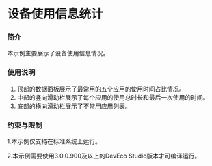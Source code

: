#  设备使用信息统计

### 简介

本示例主要展示了设备使用信息情况。

### 使用说明

1. 顶部的数据面板展示了最常用的五个应用的使用时间占比情况。
2. 中部的竖向滑动栏展示了每个应用的使用总时长和最后一次使用的时间。
3. 底部的横向滑动栏展示了不常用应用列表。

### 约束与限制

1.本示例仅支持在标准系统上运行。

2.本示例需要使用3.0.0.900及以上的DevEco Studio版本才可编译运行。
